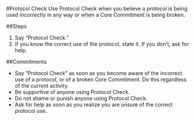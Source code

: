 #Protocol Check
Use Protocol Check when you believe a protocol is being used incorrectly in any way or when a Core Commitment is being broken.

##Steps
1. Say “Protocol Check.”
2. If you know the correct use of the protocol, state it. If you don’t, ask for help.

##Commitments
* Say “Protocol Check” as soon as you become aware of the incorrect use of a protocol, or of a broken Core Commitment. Do this regardless of the current activity.
* Be supportive of anyone using Protocol Check.
* Do not shame or punish anyone using Protocol Check.
* Ask for help as soon as you realize you are unsure of the correct protocol use.